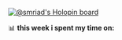 [![@smriad's Holopin board](https://holopin.io/api/user/board?user=smriad)](https://holopin.io/@smriad)

<!--
**smriad/smriad** is a ✨ _special_ ✨ repository because its `README.md` (this file) appears on your GitHub profile.

Here are some ideas to get you started:

- 🔭 I’m currently working on ...
- 🌱 I’m currently learning ...
- 👯 I’m looking to collaborate on ...
- 🤔 I’m looking for help with ...
- 💬 Ask me about ...
- 📫 How to reach me: ...
- 😄 Pronouns: ...
- ⚡ Fun fact: ...
-->
📊 **this week i spent my time on:**


